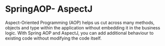 # SpringAOP- AspectJ

Aspect-Oriented Programming (AOP) helps us cut across many methods, objects and type within the application without embedding it in the business logic. With Spring AOP and AspectJ, you can add additional behaviour to existing code without modifying the code itself.